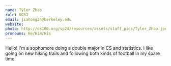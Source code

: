```yaml
---
name: Tyler Zhao
role: UCS1
email: jiahong24@berkeley.edu
website: 
photo: http://ds100.org/sp24/resources/assets/staff_pics/Tyler_Zhao.jpeg
pronouns: He/Him/His
---
```

Hello! I'm a sophomore doing a double major in CS and statistics. I like going on new hiking trails and following both kinds of football in my spare time.
